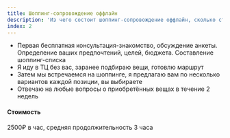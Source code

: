 ```yaml
---
title: Шоппинг-сопровождение оффлайн
description: 'Из чего состоит шоппинг-сопровождение оффлайн, сколько стоит, как записаться?'
index: 2
---
```

- Первая бесплатная консультация-знакомство, обсуждение анкеты. Определение ваших предпочтений, целей, бюджета. Составление шоппинг-списка
- Я иду в ТЦ без вас, заранее подбираю вещи, готовлю маршрут
- Затем мы встречаемся на шоппинге, я предлагаю вам по несколько вариантов каждой позиции, вы выбираете 
- Отвечаю на любые вопросы о приобретённых вещах в течение 2 недель
#### Стоимость
2500₽ в час, средняя продолжительность 3 часа